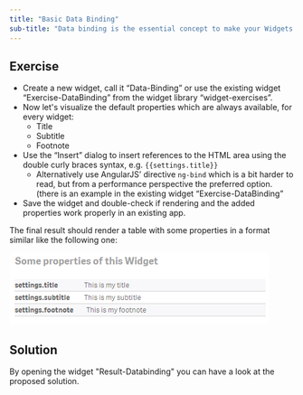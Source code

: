 ```yaml
--- 
title: "Basic Data Binding"
sub-title: "Data binding is the essential concept to make your Widgets useful and re-usable."
---
```


## Exercise

- Create a new widget, call it “Data-Binding” or use the existing widget “Exercise-DataBinding” from the widget library “widget-exercises”.
- Now let's visualize the default properties which are always available, for every widget:
    - Title
    - Subtitle
    - Footnote
- Use the “Insert” dialog to insert references to the HTML area using the double curly braces syntax, e.g. `{{settings.title}}`
    - Alternatively use AngularJS’ directive `ng-bind` which is a bit harder to read, but from a performance perspective the preferred option.  
    (there is an example in the existing widget “Exercise-DataBinding”    
- Save the widget and double-check if rendering and the added properties work properly in an existing app.

The final result should render a table with some properties in a format similar like the following one:

![](images/result.png)

## Solution

By opening the widget "Result-Databinding" you can have a look at the proposed solution.
